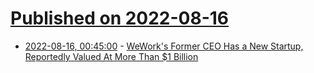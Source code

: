 # [Published on 2022-08-16](index.md)

* [2022-08-16, 00:45:00](https://slashdot.org/story/22/08/15/2156235/weworks-former-ceo-has-a-new-startup-reportedly-valued-at-more-than-1-billion?utm_source=rss1.0mainlinkanon&utm_medium=feed) - [WeWork's Former CEO Has a New Startup, Reportedly Valued At More Than $1 Billion](https://slashdot.org/story/22/08/15/2156235/weworks-former-ceo-has-a-new-startup-reportedly-valued-at-more-than-1-billion?utm_source=rss1.0mainlinkanon&utm_medium=feed)
